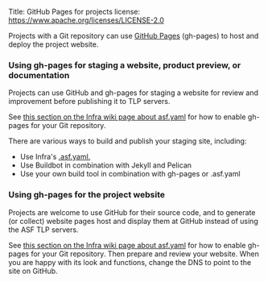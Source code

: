 Title: GitHub Pages for projects license: https://www.apache.org/licenses/LICENSE-2.0

Projects with a Git repository can use <a href="https://pages.github.com/" target="_blank">GitHub Pages</a> (gh-pages) to host and deploy the project website. 

### Using gh-pages for staging a website, product preview, or documentation

Projects can use GitHub and gh-pages for staging a website for review and improvement before publishing it to TLP servers.

See <a href="https://cwiki.apache.org/confluence/display/INFRA/Git+-+.asf.yaml+features#Git.asf.yamlfeatures-GitHubPages" target="_blank">this section on the Infra wiki page about asf.yaml</a> for how to enable gh-pages for your Git repository.

There are various ways to build and publish your staging site, including:

  - Use Infra's <a href="https://cwiki.apache.org/confluence/display/INFRA/git+-+.asf.yaml+features" target="_kblank">.asf.yaml.</a>
  - Use Buildbot in combination with Jekyll and Pelican
  - Use your own build tool in combination with gh-pages or .asf.yaml

### Using gh-pages for the project website

Projects are welcome to use GitHub for their source code, and to generate (or collect) website pages host and display them at GitHub instead of using the ASF TLP servers.

See <a href="https://cwiki.apache.org/confluence/display/INFRA/Git+-+.asf.yaml+features#Git.asf.yamlfeatures-GitHubPages">this section on the Infra wiki page about asf.yaml</a> for how to enable gh-pages for your Git repository. Then prepare and review your website. When you are happy with its look and functions, change the DNS to point to the site on GitHub.
